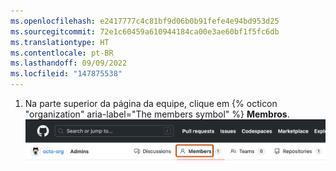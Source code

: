 ```yaml
---
ms.openlocfilehash: e2417777c4c81bf9d06b0b91fefe4e94bd953d25
ms.sourcegitcommit: 72e1c60459a610944184ca00e3ae60bf1f5fc6db
ms.translationtype: HT
ms.contentlocale: pt-BR
ms.lasthandoff: 09/09/2022
ms.locfileid: "147875538"
---
```

1. Na parte superior da página da equipe, clique em {% octicon "organization" aria-label="The members symbol" %} **Membros**.
![Guia Membros](/assets/images/help/teams/members-tab.png)
